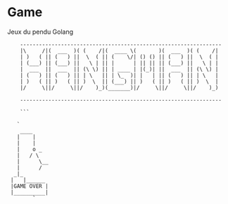 # Game
Jeux du pendu Golang


```
	----------------------------------------------------------------
	|\     /|(  ___  )( (    /|(  ____ \(       )(  ___  )( (    /|  	
	| )   ( || (   ) ||  \  ( || (    \/| () () || (   ) ||  \  ( |  
	| (___) || (___) ||   \ | || |      | || || || (___) ||   \ | |  
	|  ___  ||  ___  || (\ \) || | ____ | |(_)| ||  ___  || (\ \) |     
	| (   ) || (   ) || | \   || | \_  )| |   | || (   ) || | \   |   
	| )   ( || )   ( || )  \  || (___) || )   ( || )   ( || )  \  |  
	|/     \||/     \||/    )_)(_______)|/     \||/     \||/    )_)  	

	----------------------------------------------------------------

	```
  
   `
    ____
   |    |      
   |    |
   |    o _      
   |   / \      
   |      \__
   |      / 
  _|_
 |   |______
 |GAME OVER | 
 |__________|
		`
